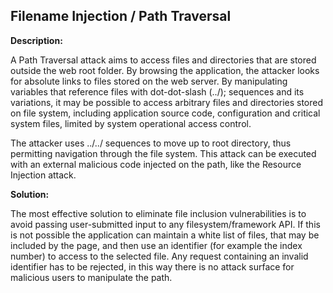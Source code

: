 Filename Injection / Path Traversal 
-------

**Description:**

A Path Traversal attack aims to access files and directories that are stored outside the
web root folder. By browsing the application, the attacker looks for absolute links to
files stored on the web server.  By manipulating variables that reference files with
dot-dot-slash (../); sequences and its variations, it may be possible to access arbitrary
files and directories stored on file system, including application source code,
configuration and critical system files, limited by system operational access control.

The attacker uses ../../
sequences to move up to root directory, thus permitting navigation through the file system.
This attack can be executed with an external malicious code injected on the path, like the
Resource Injection attack.

**Solution:**

The most effective solution to eliminate file inclusion vulnerabilities is to avoid
passing user-submitted input to any filesystem/framework API. If this is not possible the
application can maintain a white list of files,  that may be included by the page, and
then use an identifier (for example the index number) to access to the selected file. Any
request containing an invalid identifier has to be rejected, in this way there is no
attack surface for malicious users to manipulate the path.

